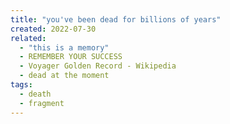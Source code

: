```yaml
---
title: "you've been dead for billions of years"
created: 2022-07-30
related:
  - "this is a memory"
  - REMEMBER YOUR SUCCESS
  - Voyager Golden Record - Wikipedia
  - dead at the moment
tags:
  - death
  - fragment
---
```

